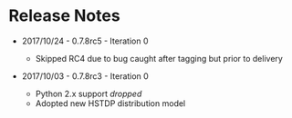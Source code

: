 # Release Notes

- 2017/10/24 - 0.7.8rc5 - Iteration 0
  - Skipped RC4 due to bug caught after tagging but prior to delivery

- 2017/10/03 - 0.7.8rc3 - Iteration 0
  - Python 2.x support *dropped*
  - Adopted new HSTDP distribution model

